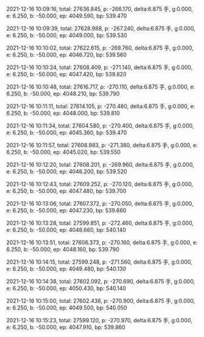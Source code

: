 2021-12-16 10:09:16, total: 27636.845, p: -266.170, delta:6.875 手, g:0.000, e: 6.250, b: -50.000, ep: 4049.590, bp: 539.470

2021-12-16 10:09:39, total: 27628.988, p: -267.240, delta:6.875 手, g:0.000, e: 6.250, b: -50.000, ep: 4049.000, bp: 539.530

2021-12-16 10:10:02, total: 27622.615, p: -269.760, delta:6.875 手, g:0.000, e: 6.250, b: -50.000, ep: 4046.720, bp: 539.560

2021-12-16 10:10:24, total: 27608.409, p: -271.140, delta:6.875 手, g:0.000, e: 6.250, b: -50.000, ep: 4047.420, bp: 539.820

2021-12-16 10:10:48, total: 27616.717, p: -270.110, delta:6.875 手, g:0.000, e: 6.250, b: -50.000, ep: 4048.210, bp: 539.790

2021-12-16 10:11:11, total: 27614.105, p: -270.480, delta:6.875 手, g:0.000, e: 6.250, b: -50.000, ep: 4048.000, bp: 539.810

2021-12-16 10:11:34, total: 27604.580, p: -270.400, delta:6.875 手, g:0.000, e: 6.250, b: -50.000, ep: 4045.360, bp: 539.470

2021-12-16 10:11:57, total: 27608.983, p: -271.380, delta:6.875 手, g:0.000, e: 6.250, b: -50.000, ep: 4045.020, bp: 539.550

2021-12-16 10:12:20, total: 27608.201, p: -269.960, delta:6.875 手, g:0.000, e: 6.250, b: -50.000, ep: 4046.200, bp: 539.520

2021-12-16 10:12:43, total: 27609.252, p: -270.120, delta:6.875 手, g:0.000, e: 6.250, b: -50.000, ep: 4047.480, bp: 539.700

2021-12-16 10:13:06, total: 27607.372, p: -270.050, delta:6.875 手, g:0.000, e: 6.250, b: -50.000, ep: 4047.230, bp: 539.660

2021-12-16 10:13:28, total: 27599.851, p: -272.460, delta:6.875 手, g:0.000, e: 6.250, b: -50.000, ep: 4048.660, bp: 540.140

2021-12-16 10:13:51, total: 27606.373, p: -270.160, delta:6.875 手, g:0.000, e: 6.250, b: -50.000, ep: 4048.160, bp: 539.790

2021-12-16 10:14:15, total: 27599.248, p: -271.560, delta:6.875 手, g:0.000, e: 6.250, b: -50.000, ep: 4049.480, bp: 540.130

2021-12-16 10:14:38, total: 27602.092, p: -270.690, delta:6.875 手, g:0.000, e: 6.250, b: -50.000, ep: 4050.430, bp: 540.140

2021-12-16 10:15:00, total: 27602.436, p: -270.900, delta:6.875 手, g:0.000, e: 6.250, b: -50.000, ep: 4049.500, bp: 540.050

2021-12-16 10:15:23, total: 27599.120, p: -270.970, delta:6.875 手, g:0.000, e: 6.250, b: -50.000, ep: 4047.910, bp: 539.860